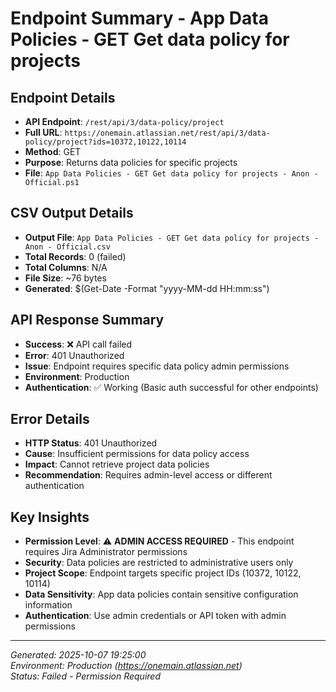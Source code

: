 # Endpoint Summary - App Data Policies - GET Get data policy for projects

## Endpoint Details
- **API Endpoint**: `/rest/api/3/data-policy/project`
- **Full URL**: `https://onemain.atlassian.net/rest/api/3/data-policy/project?ids=10372,10122,10114`
- **Method**: GET
- **Purpose**: Returns data policies for specific projects
- **File**: `App Data Policies - GET Get data policy for projects - Anon - Official.ps1`

## CSV Output Details
- **Output File**: `App Data Policies - GET Get data policy for projects - Anon - Official.csv`
- **Total Records**: 0 (failed)
- **Total Columns**: N/A
- **File Size**: ~76 bytes
- **Generated**: $(Get-Date -Format "yyyy-MM-dd HH:mm:ss")

## API Response Summary
- **Success**: ❌ API call failed
- **Error**: 401 Unauthorized
- **Issue**: Endpoint requires specific data policy admin permissions
- **Environment**: Production
- **Authentication**: ✅ Working (Basic auth successful for other endpoints)

## Error Details
- **HTTP Status**: 401 Unauthorized
- **Cause**: Insufficient permissions for data policy access
- **Impact**: Cannot retrieve project data policies
- **Recommendation**: Requires admin-level access or different authentication

## Key Insights
- **Permission Level**: ⚠️ **ADMIN ACCESS REQUIRED** - This endpoint requires Jira Administrator permissions
- **Security**: Data policies are restricted to administrative users only
- **Project Scope**: Endpoint targets specific project IDs (10372, 10122, 10114)
- **Data Sensitivity**: App data policies contain sensitive configuration information
- **Authentication**: Use admin credentials or API token with admin permissions

---
*Generated: 2025-10-07 19:25:00*  
*Environment: Production (https://onemain.atlassian.net)*  
*Status: Failed - Permission Required*

